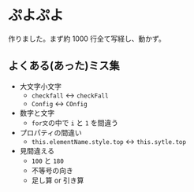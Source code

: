 # ぷよぷよ

作りました。まず約 1000 行全て写経し、動かず。

## よくある(あった)ミス集

- 大文字小文字
  - `checkfall` <-> `checkFall`
  - `Config` <-> `COnfig`
- 数字と文字
  - `for文`の中で `i` と `1` を間違う
- プロパティの間違い
  - `this.elementName.style.top` <-> `this.sytle.top`
- 見間違える
  - `100` と `180`
  - 不等号の向き
  - 足し算 or 引き算
